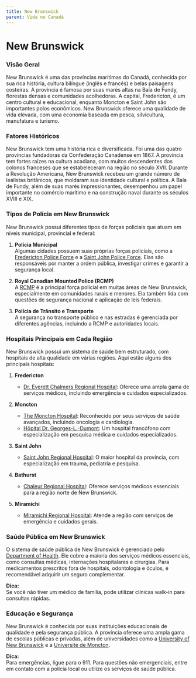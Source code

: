 ```yaml
---
title: New Brunswick
parent: Vida no Canadá
---
```


# New Brunswick

### Visão Geral

New Brunswick é uma das províncias marítimas do Canadá, conhecida por sua rica história, cultura bilíngue (inglês e francês) e belas paisagens costeiras. A província é famosa por suas marés altas na Baía de Fundy, florestas densas e comunidades acolhedoras. A capital, Fredericton, é um centro cultural e educacional, enquanto Moncton e Saint John são importantes polos econômicos. New Brunswick oferece uma qualidade de vida elevada, com uma economia baseada em pesca, silvicultura, manufatura e turismo.

### Fatores Históricos

New Brunswick tem uma história rica e diversificada. Foi uma das quatro províncias fundadoras da Confederação Canadense em 1867. A província tem fortes raízes na cultura acadiana, com muitos descendentes dos colonos franceses que se estabeleceram na região no século XVII. Durante a Revolução Americana, New Brunswick recebeu um grande número de lealistas britânicos, que moldaram sua identidade cultural e política. A Baía de Fundy, além de suas marés impressionantes, desempenhou um papel importante no comércio marítimo e na construção naval durante os séculos XVIII e XIX.

### Tipos de Polícia em New Brunswick

New Brunswick possui diferentes tipos de forças policiais que atuam em níveis municipal, provincial e federal:

1. **Polícia Municipal**  
    Algumas cidades possuem suas próprias forças policiais, como a [Fredericton Police Force](https://www.fredericton.ca/en/police) e a [Saint John Police Force](https://www.saintjohn.ca/en/police). Elas são responsáveis por manter a ordem pública, investigar crimes e garantir a segurança local.

2. **Royal Canadian Mounted Police (RCMP)**  
    A [RCMP](https://www.rcmp-grc.gc.ca) é a principal força policial em muitas áreas de New Brunswick, especialmente em comunidades rurais e menores. Ela também lida com questões de segurança nacional e aplicação de leis federais.

3. **Polícia de Trânsito e Transporte**  
    A segurança no transporte público e nas estradas é gerenciada por diferentes agências, incluindo a RCMP e autoridades locais.

### Hospitais Principais em Cada Região

New Brunswick possui um sistema de saúde bem estruturado, com hospitais de alta qualidade em várias regiões. Aqui estão alguns dos principais hospitais:

1. **Fredericton**  
    - [Dr. Everett Chalmers Regional Hospital](https://horizonnb.ca): Oferece uma ampla gama de serviços médicos, incluindo emergência e cuidados especializados.

2. **Moncton**  
    - [The Moncton Hospital](https://horizonnb.ca): Reconhecido por seus serviços de saúde avançados, incluindo oncologia e cardiologia.  
    - [Hôpital Dr. Georges-L.-Dumont](https://vitalitenb.ca): Um hospital francófono com especialização em pesquisa médica e cuidados especializados.

3. **Saint John**  
    - [Saint John Regional Hospital](https://horizonnb.ca): O maior hospital da província, com especialização em trauma, pediatria e pesquisa.

4. **Bathurst**  
    - [Chaleur Regional Hospital](https://vitalitenb.ca): Oferece serviços médicos essenciais para a região norte de New Brunswick.

5. **Miramichi**  
    - [Miramichi Regional Hospital](https://horizonnb.ca): Atende a região com serviços de emergência e cuidados gerais.

### Saúde Pública em New Brunswick

O sistema de saúde pública de New Brunswick é gerenciado pelo [Department of Health](https://www2.gnb.ca/content/gnb/en/departments/health.html). Ele cobre a maioria dos serviços médicos essenciais, como consultas médicas, internações hospitalares e cirurgias. Para medicamentos prescritos fora de hospitais, odontologia e óculos, é recomendável adquirir um seguro complementar.

**Dica:**  
Se você não tiver um médico de família, pode utilizar clínicas walk-in para consultas rápidas.

### Educação e Segurança

New Brunswick é conhecida por suas instituições educacionais de qualidade e pela segurança pública. A província oferece uma ampla gama de escolas públicas e privadas, além de universidades como a [University of New Brunswick](https://www.unb.ca) e a [Université de Moncton](https://www.umoncton.ca).

**Dica:**  
Para emergências, ligue para o 911. Para questões não emergenciais, entre em contato com a polícia local ou utilize os serviços de saúde pública.
